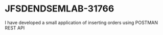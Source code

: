 # JFSDENDSEMLAB-31766
I have developed a small application of inserting orders using POSTMAN REST API
